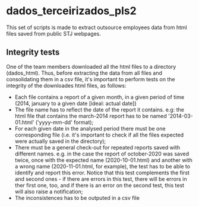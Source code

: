 # dados_terceirizados_pls2
This set of scripts is made to extract outsource employees data from html files saved from public STJ webpages.

## Integrity tests
One of the team members downloaded all the html files to a directory (dados_html). 
Thus, before extracting the data from all files and consolidating them in a csv file, it's important to perform tests on the integrity of the downloades html files, as follows:
* Each file contains a report of a given month, in a given period of time (2014, january to a given date [ideal: actual date])
* The file name has to reflect the date of the report it contains. e.g: the html file that contains the march-2014 report has to be named '2014-03-01.html' ('yyyy-mm-dd' format);
* For each given date in the analysed period there must be one corresponding file (i.e. it's important to check if all the files expected were actually saved in the directory);
* There must be a general check-out for repeated reports saved with different names. e.g. in the case the report of october-2020 was saved twice, once with the expected name (2020-10-01.html) and another with a wrong name (2020-11-01.html, for example), the test has to be able to identify and report this error. Notice that this test complements the first and second ones - if there are errors in this test, there will be errors in ther first one, too, and if there is an error on the second test, this test will also raise a notification;
* The inconsistences has to be outputed in a csv file
